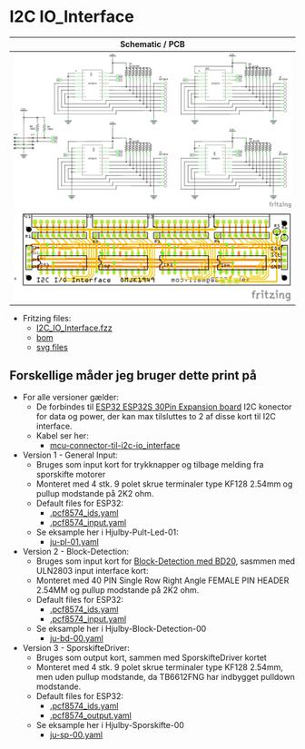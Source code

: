 # I2C IO_Interface

|Schematic / PCB|
|:---:|
|![schem](./I2C_IO_Interface_schem.png)|
|![PCB](./I2C_IO_Interface_pcb.png)|

* Fritzing files:
  * [I2C_IO_Interface.fzz](./I2C_IO_Interface.fzz)
  * [bom](./I2C_IO_Interface_bom.html)
  * [svg files](./svg_I2C_IO_Interface/)

## Forskellige måder jeg bruger dette print på

* For alle versioner gælder:
  * De forbindes til [ESP32 ESP32S 30Pin Expansion board](../CPU/README.md) I2C konector for data og power, der kan max tilsluttes to 2 af disse kort til I2C interface.
  * Kabel ser her: 
    * [mcu-connector-til-i2c-io_interface](../../Includes/0_Default_files/I2C_Kabler/I2C-Kabel.md#mcu-connector-til-i2c-io_interface)
* Version 1 - General Input:
  * Bruges som input kort for trykknapper og tilbage melding fra sporskifte motorer
  * Monteret med 4 stk. 9 polet skrue terminaler type KF128 2.54mm og pullup modstande på 2K2 ohm.
  * Default files for ESP32:
    * [.pcf8574_ids.yaml](../../Includes/0_Default_files/PCF8574/.pcf8574_ids.yaml)
    * [.pcf8574_input.yaml](../../Includes/0_Default_files/PCF8574/.pcf8574_input.yaml)
  * Se eksample her i Hjulby-Pult-Led-01:
    * [ju-pl-01.yaml](../../ju-pl-01.yaml)
* Version 2 - Block-Detection:
  * Bruges som input kort for [Block-Detection med BD20](../BlockDetection/BD20/NCE_BD20.png), sasmmen med ULN2803 input interface kort:
  * Monteret med 40 PIN Single Row Right Angle FEMALE PIN HEADER 2.54MM og pullup modstande på 2K2 ohm.
  * Default files for ESP32:
    * [.pcf8574_ids.yaml](../../Includes/0_Default_files/PCF8574/.pcf8574_ids.yaml)
    * [.pcf8574_input.yaml](../../Includes/0_Default_files/PCF8574/.pcf8574_input.yaml)
  * Se eksample her i Hjulby-Block-Detection-00
    * [ju-bd-00.yaml](../../ju-bd-00.yaml)
* Version 3 - SporskifteDriver:
  * Bruges som output kort, sammen med SporskifteDriver kortet
  * Monteret med 4 stk. 9 polet skrue terminaler type KF128 2.54mm, men uden pullup modstande, da TB6612FNG har indbygget pulldown modstande.
  * Default files for ESP32:
    * [.pcf8574_ids.yaml](../../Includes/0_Default_files/PCF8574/.pcf8574_ids.yaml)
    * [.pcf8574_output.yaml](../../Includes/0_Default_files/PCF8574/.pcf8574_output.yaml)
  * Se eksample her i Hjulby-Sporskifte-00
    * [ju-sp-00.yaml](../../ju-sp-00.yaml)
